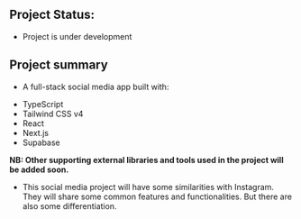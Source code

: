 ## Project Status:
- Project is under development

## Project summary
- A full-stack social media app built with:
* TypeScript
* Tailwind CSS v4
* React
* Next.js
* Supabase

**NB: Other supporting external libraries and tools used in the project will be added soon.**

- This social media project will have some similarities with Instagram. They will share some common features and functionalities.
  But there are also some differentiation.
  
